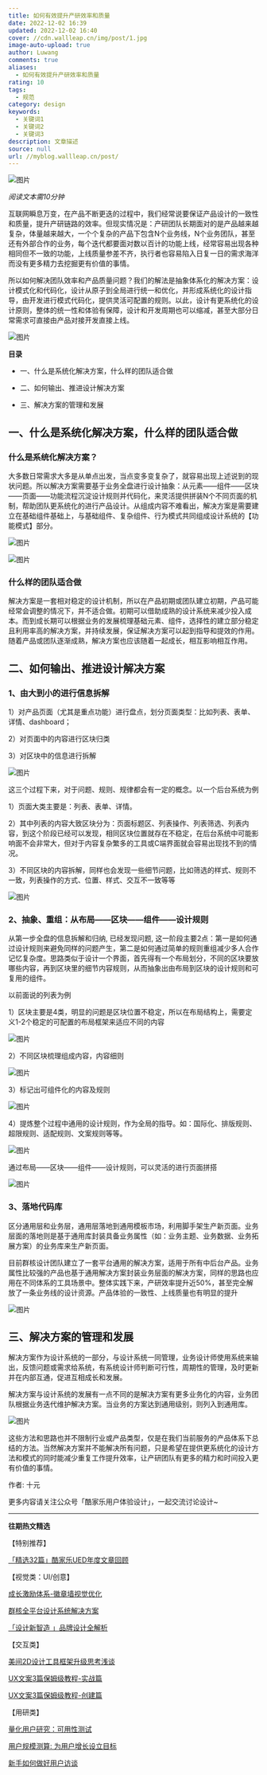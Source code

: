 ```yaml
---
title: 如何有效提升产研效率和质量
date: 2022-12-02 16:39
updated: 2022-12-02 16:40
cover: //cdn.wallleap.cn/img/post/1.jpg
image-auto-upload: true
author: Luwang
comments: true
aliases:
  - 如何有效提升产研效率和质量
rating: 10
tags:
  - 规范
category: design
keywords:
  - 关键词1
  - 关键词2
  - 关键词3
description: 文章描述
source: null
url: //myblog.wallleap.cn/post/
---
```


![图片](https://cdn.wallleap.cn/img/pic/illustrtion/202212021640965.gif)

*阅读文本需10分钟*

互联网瞬息万变，在产品不断更迭的过程中，我们经常说要保证产品设计的一致性和质量，提升产研链路的效率。但现实情况是：产研团队长期面对的是产品越来越复杂，体量越来越大，一个个复杂的产品下包含N个业务线，N个业务团队，甚至还有外部合作的业务，每个迭代都要面对数以百计的功能上线，经常容易出现各种相同但不一致的功能，上线质量参差不齐，执行者也容易陷入日复一日的需求海洋而没有更多精力去挖掘更有价值的事情。

所以如何解决团队效率和产品质量问题？我们的解法是抽象体系化的解决方案：设计模式化和代码化，设计从原子到全局进行统一和优化，并形成系统化的设计指导，由开发进行模式代码化，提供灵活可配置的规则。以此，设计有更系统化的设计原则，整体的统一性和体验有保障，设计和开发周期也可以缩减，甚至大部分日常需求可直接由产品对接开发直接上线。

![图片](https://cdn.wallleap.cn/img/pic/illustrtion/202212021640966.png)

**目录**

- 一、什么是系统化解决方案，什么样的团队适合做

- 二、如何输出、推进设计解决方案

- 三、解决方案的管理和发展

## 一、什么是系统化解决方案，什么样的团队适合做

### 什么是系统化解决方案？

大多数日常需求大多是从单点出发，当点变多变复杂了，就容易出现上述说到的现状问题。所以解决方案需要基于业务全盘进行设计抽象：从元素——组件——区块——页面——功能流程沉淀设计规则并代码化，来灵活提供拼装N个不同页面的机制，帮助团队更系统化的进行产品设计。从组成内容不难看出，解决方案是需要建立在基础组件基础上，与基础组件、复杂组件、行为模式共同组成设计系统的【功能模式】部分。

![图片](https://cdn.wallleap.cn/img/pic/illustrtion/202212021640967.png)

![图片](https://cdn.wallleap.cn/img/pic/illustrtion/202212021640968.png)

### 什么样的团队适合做

解决方案是一套相对稳定的设计机制，所以在产品初期或团队建立初期，产品可能经常会调整的情况下，并不适合做。初期可以借助成熟的设计系统来减少投入成本。而到成长期可以根据业务的发展梳理基础元素、组件，选择性的建立部分稳定且利用率高的解决方案，并持续发展，保证解决方案可以起到指导和提效的作用。随着产品或团队逐渐成熟，解决方案也应该随着一起成长，相互影响相互作用。

## 二、如何输出、推进设计解决方案

### 1、由大到小的进行信息拆解

1）对产品页面（尤其是重点功能）进行盘点，划分页面类型：比如列表、表单、详情、dashboard；

2）对页面中的内容进行区块归类

3）对区块中的信息进行拆解

![图片](https://cdn.wallleap.cn/img/pic/illustrtion/202212021640969.png)

这三个过程下来，对于问题、规则、规律都会有一定的概念。以一个后台系统为例

1）页面大类主要是：列表、表单、详情。

2）其中列表的内容大致区块分为：页面标题区、列表操作、列表筛选、列表内容，到这个阶段已经可以发现，相同区块位置就存在不稳定，在后台系统中可能影响面不会非常大，但对于内容复杂繁多的工具或C端界面就会容易出现找不到的情况。

3）不同区块的内容拆解，同样也会发现一些细节问题，比如筛选的样式、规则不一致，列表操作的方式、位置、样式、交互不一致等等

![图片](https://cdn.wallleap.cn/img/pic/illustrtion/202212021640970.png)

### 2、抽象、重组：从布局——区块——组件——设计规则

从第一步全盘的信息拆解和归纳, 已经发现问题, 这一阶段主要2点：第一是如何通过设计规则来避免同样的问题产生，第二是如何通过简单的规则重组减少多人合作记忆复杂度。思路类似于设计一个界面，首先得有一个布局划分，不同的区块要放哪些内容，再到区块里的细节内容规则，从而抽象出由布局到区块的设计规则和可复用的组件。

以前面说的列表为例

1）区块主要是4类，明显的问题是区块位置不稳定，所以在布局结构上，需要定义1-2个稳定的可配置的布局框架来适应不同的内容

![图片](https://cdn.wallleap.cn/img/pic/illustrtion/202212021640971.png)

2）不同区块梳理组成内容，内容细则

![图片](https://cdn.wallleap.cn/img/pic/illustrtion/202212021640972.gif)

3）标记出可组件化的内容及规则

![图片](https://cdn.wallleap.cn/img/pic/illustrtion/202212021640973.gif)

4）提炼整个过程中通用的设计规则，作为全局的指导。如：国际化、排版规则、超限规则、适配规则、文案规则等等。

![图片](https://cdn.wallleap.cn/img/pic/illustrtion/202212021640974.png)

通过布局——区块——组件——设计规则，可以灵活的进行页面拼搭

![图片](https://cdn.wallleap.cn/img/pic/illustrtion/202212021640975.png)

### 3、落地代码库

区分通用层和业务层，通用层落地到通用模板市场，利用脚手架生产新页面。业务层面的落地则是基于通用库封装具备业务属性（如：业务主题、业务数据、业务拓展方案）的业务库来生产新页面。

目前群核设计团队建立了一套平台通用的解决方案，适用于所有中后台产品。业务属性比较强的产品也基于通用解决方案封装业务层面的解决方案，同样的思路也应用在不同体系的工具场景中。整体实践下来，产研效率提升近50%，甚至完全解放了一条业务线的设计资源。产品体验的一致性、上线质量也有明显的提升

![图片](https://cdn.wallleap.cn/img/pic/illustrtion/202212021640976.png)

## 三、解决方案的管理和发展

解决方案作为设计系统的一部分，与设计系统一同管理，业务设计师使用系统来输出，反馈问题或需求给系统，有系统设计师判断可行性，周期性的管理，及时更新并在内部互通，促进互相成长和发展。

解决方案与设计系统的发展有一点不同的是解决方案有更多业务化的内容，业务团队根据业务迭代维护解决方案。当业务的方案达到通用级别，则列入到通用库。

![图片](https://cdn.wallleap.cn/img/pic/illustrtion/202212021640977.png)

这些方法和思路也并不限制行业或产品类型，仅是在我们当前服务的产品体系下总结的方法。当然解决方案并不能解决所有问题，只是希望在提供更系统化的设计方法和模式的同时能减少重复工作提升效率，让产研团队有更多的精力和时间投入更有价值的事情。

作者: 十元

更多内容请关注公众号「酷家乐用户体验设计」，一起交流讨论设计~

---

**往期热文精选**

【特别推荐】

[「精选32篇」酷家乐UED年度文章回顾](http://mp.weixin.qq.com/s?__biz=MzUyNjUwOTU3NQ==&mid=2247486816&idx=1&sn=80839d66eb8de83c34d0c93d9b1ea69d&chksm=fa0cfe08cd7b771e834195e5778117b522cb4fb4f00edfdfaf134e2dab20eaf4daffd9e446da&scene=21#wechat_redirect)

【视觉类：UI/创意】

[](http://mp.weixin.qq.com/s?__biz=MzUyNjUwOTU3NQ==&mid=2247489242&idx=1&sn=a43677ffd93b0549469a3e19045deb34&chksm=fa0ce5b2cd7b6ca4f04a49c3a96393c47c1035c7da0462220267c229141a18e7a21a93063466&scene=21#wechat_redirect)[成长激励体系-徽章墙视觉优化](http://mp.weixin.qq.com/s?__biz=MzUyNjUwOTU3NQ==&mid=2247489348&idx=1&sn=8ec714fd885f63609fd097dbec64eea3&chksm=fa0ce42ccd7b6d3af311c7f6b866727985eb9449d676492d22fe7ad67feaac214d7eeeef046a&scene=21#wechat_redirect)

[群核全平台设计系统解决方案](http://mp.weixin.qq.com/s?__biz=MzUyNjUwOTU3NQ==&mid=2247489242&idx=1&sn=a43677ffd93b0549469a3e19045deb34&chksm=fa0ce5b2cd7b6ca4f04a49c3a96393c47c1035c7da0462220267c229141a18e7a21a93063466&scene=21#wechat_redirect)

[「设计新智造 」品牌设计全解析](http://mp.weixin.qq.com/s?__biz=MzUyNjUwOTU3NQ==&mid=2247488988&idx=1&sn=3ff34231f8643352fdace507c1c3bb29&chksm=fa0ce6b4cd7b6fa2379110f9f2b8b4853fe4c53efe823e8a7d24940375835a1d5a9f2c7df50f&scene=21#wechat_redirect)

【交互类】

[美间2D设计工具框架升级思考浅谈](http://mp.weixin.qq.com/s?__biz=MzUyNjUwOTU3NQ==&mid=2247489295&idx=1&sn=62384099ca966cdd645cd0c05881248e&chksm=fa0ce467cd7b6d712271b7a51e8dcde56d940bdac583299a9cefe53cb82397e168aeb0c616ac&scene=21#wechat_redirect)

[UX文案3篇保姆级教程-实战篇](http://mp.weixin.qq.com/s?__biz=MzUyNjUwOTU3NQ==&mid=2247489270&idx=1&sn=eb9ab84aaa4468ab45bff56130415f3d&chksm=fa0ce59ecd7b6c88f4e090d23f1d54f848c35b7c7ca50195a42b80e251091b537267372f6f6e&scene=21#wechat_redirect)

[UX文案3篇保姆级教程-创建篇](http://mp.weixin.qq.com/s?__biz=MzUyNjUwOTU3NQ==&mid=2247489222&idx=1&sn=e65e755c5458b5242801db8c4ef8727b&chksm=fa0ce5aecd7b6cb8adb4a72a2f75923ed609105d7f86f607d1a2967ce63c40fa52cf25975c22&scene=21#wechat_redirect)

【用研类】

[量化用户研究：可用性测试](http://mp.weixin.qq.com/s?__biz=MzUyNjUwOTU3NQ==&mid=2247487473&idx=1&sn=778cbba18a2fa68cb74b5182ccd17ebf&chksm=fa0cfc99cd7b758f2614f5b29110743bc5b6b5cf1b52632052ec1f23b3618d1d8ac75adf1517&scene=21#wechat_redirect)

[用户规模测算: 为用户增长设立目标](http://mp.weixin.qq.com/s?__biz=MzUyNjUwOTU3NQ==&mid=2247487232&idx=1&sn=e6cf1e800ad89994d32c6dfabff4ee69&chksm=fa0cfc68cd7b757e0a053a07d15689a007507eb29f09d1eebf5930050c04129a7e9829a7e29a&scene=21#wechat_redirect)

[新手如何做好用户访谈](http://mp.weixin.qq.com/s?__biz=MzUyNjUwOTU3NQ==&mid=2247484467&idx=1&sn=48fede0d08b5201b13e8ba43c2e8825e&chksm=fa0cf75bcd7b7e4d7f6b9bfb9fa5531ec213835464368c0610dbcd71825b3ea19be8dc77551f&scene=21#wechat_redirect)
